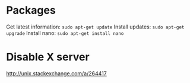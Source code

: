 # Packages
Get latest information: `sudo apt-get update`
Install updates: `sudo apt-get upgrade`
Install nano: `sudo apt-get install nano`

# Disable X server
http://unix.stackexchange.com/a/264417
